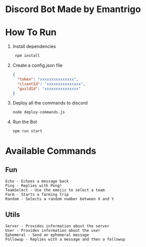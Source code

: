 # Discord Bot Made by Emantrigo

# How To Run

1. Install dependencies

   ```bash
    npm install
   ```

2. Create a config.json file

   ```json
   {
     "token": "xxxxxxxxxxxxxxx",
     "clientId": "xxxxxxxxxxxxxxx",
     "guildId": "xxxxxxxxxxxxxxx"
   }
   ```

3. Deploy all the commands to discord

   ```bash
   node deploy-commands.js
   ```

4. Run the Bot
   ```
   npm run start
   ```

# Available Commands

## Fun

```
Echo - Echoes a message back
Ping - Replies with Pong!
TeamSelect - Use the emojis to select a team
Farm - Starts a farming trip
Random - Selects a random number between X and Y
```

## Utils

```
Server - Provides information about the server
User - Provides information about the user
Ephemeral - Send an ephemeral message
Followup - Replies with a message and then a followup
```
